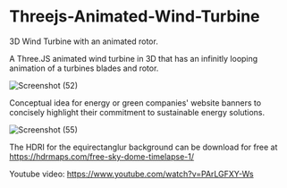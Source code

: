 # Threejs-Animated-Wind-Turbine

3D Wind Turbine with an animated rotor.

A Three.JS animated wind turbine in 3D that has an infinitly looping animation of a turbines blades and rotor.

![Screenshot (52)](https://github.com/SeamusBrowne/Threejs-Animated-Wind-Turbine/assets/31517569/e2dccb29-caa1-439a-82ff-cd1766b3217c)

Conceptual idea for energy or green companies' website banners to concisely highlight their commitment to sustainable energy solutions.

![Screenshot (55)](https://github.com/SeamusBrowne/Threejs-Animated-Wind-Turbine/assets/31517569/1f0d98fe-6252-4c40-b264-5c73be8dc936)

The HDRI for the equirectanglur background can be download for free at https://hdrmaps.com/free-sky-dome-timelapse-1/

Youtube video: https://www.youtube.com/watch?v=PArLGFXY-Ws
